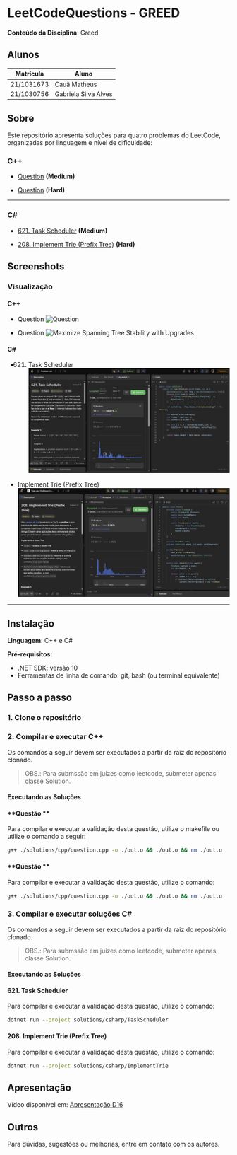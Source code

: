 # LeetCodeQuestions - GREED

**Conteúdo da Disciplina**: Greed<br>

## Alunos

| Matrícula  | Aluno                |
| ---------- | -------------------- |
| 21/1031673 | Cauã Matheus         |
| 21/1030756 | Gabriela Silva Alves |

## Sobre

Este repositório apresenta soluções para quatro problemas do LeetCode, organizadas por linguagem e nível de dificuldade:

### C++
- [Question](https://leetcode.com/) **(Medium)**

- [Question](https://leetcode.com/) **(Hard)**

---

### C\#
- [621. Task Scheduler](https://leetcode.com/problems/task-scheduler/description/) **(Medium)**

- [208. Implement Trie (Prefix Tree)](https://leetcode.com/problems/implement-trie-prefix-tree/description/) **(Hard)**
## Screenshots

### Visualização 

#### C++

- Question
![Question](-)

- Question
![Maximize Spanning Tree Stability with Upgrades](-)


#### C\#
- 621. Task Scheduler
![621. Task Scheduler](./assets/Task.png)

- Implement Trie (Prefix Tree)
![Implement Trie (Prefix Tree)](./assets/Trie.png)

---

## Instalação

**Linguagem**: C++ e C# <br>

**Pré-requisitos:**

- .NET SDK: versão 10
- Ferramentas de linha de comando: git, bash (ou terminal equivalente)

## Passo a passo

### 1. Clone o repositório

### 2. Compilar e executar C++

Os comandos a seguir devem ser executados a partir da raiz do repositório clonado.
> OBS.: Para submssão em juízes como leetcode, submeter apenas classe Solution.

#### Executando as Soluções

#### **Questão **

Para compilar e executar a validação desta questão, utilize o makefile ou utilize o comando a seguir:

```bash
g++ ./solutions/cpp/question.cpp -o ./out.o && ./out.o && rm ./out.o
```

#### **Questão **

Para compilar e executar a validação desta questão, utilize o comando:

```bash
g++ ./solutions/cpp/question.cpp -o ./out.o && ./out.o && rm ./out.o
```

### 3. Compilar e executar soluções C#

Os comandos a seguir devem ser executados a partir da raiz do repositório clonado.
> OBS.: Para submssão em juízes como leetcode, submeter apenas classe Solution.

#### Executando as Soluções

#### **621. Task Scheduler**

Para compilar e executar a validação desta questão, utilize o comando:

```bash
dotnet run --project solutions/csharp/TaskScheduler
```

#### **208. Implement Trie (Prefix Tree)**

Para compilar e executar a validação desta questão, utilize o comando:

```bash
dotnet run --project solutions/csharp/ImplementTrie
```

## Apresentação

Vídeo disponível em: [Apresentação D16](https://youtu.be/)

## Outros

Para dúvidas, sugestões ou melhorias, entre em contato com os autores.






